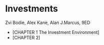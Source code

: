# Investments

Zvi Bodie, Alex Kane, Alan J.Marcus, 9ED

- [CHAPTER 1 The Investment Environment]
- [CHAPTER 2]
